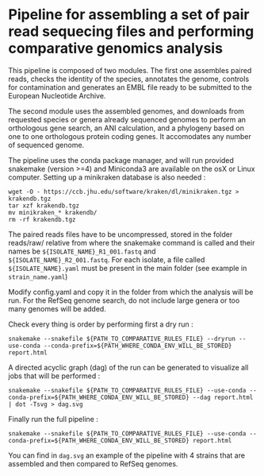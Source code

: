 # Pipeline for assembling a set of pair read sequecing files and performing comparative genomics analysis

This pipeline is composed of two modules. The first one assembles paired reads, checks the identity of the species, annotates the genome, controls for contamination and generates an EMBL file ready to be submitted to the European Nucleotide Archive.

The second module uses the assembled genomes, and downloads from requested species or genera already sequenced genomes to perform an orthologous gene search, an ANI calculation, and a phylogeny based on one to one orthologous protein coding genes. It accomodates any number of sequenced genome. 

The pipeline uses the conda package manager, and will run provided snakemake (version >=4) and Miniconda3 are available on the osX or Linux computer.
Setting up a minikraken database is also needed : 
```
wget -O - https://ccb.jhu.edu/software/kraken/dl/minikraken.tgz > krakendb.tgz
tar xzf krakendb.tgz
mv minikraken_* krakendb/
rm -rf krakendb.tgz
```

The paired reads files have to be uncompressed, stored in the folder reads/raw/ relative from where the snakemake command is called and their names be `${ISOLATE_NAME}_R1_001.fastq` and `${ISOLATE_NAME}_R2_001.fastq`. For each isolate, a file called `${ISOLATE_NAME}.yaml` must be present in the main folder (see example in `strain_name.yaml`)

Modify config.yaml and copy it in the folder from which the analysis will be run. For the RefSeq genome search, do not include large genera or too many genomes will be added.   

Check every thing is order by performing first a dry run :

```
snakemake --snakefile ${PATH_TO_COMPARATIVE_RULES_FILE} --dryrun --use-conda --conda-prefix=${PATH_WHERE_CONDA_ENV_WILL_BE_STORED} report.html
```

A directed acyclic graph (dag) of the run can be generated to visualize all jobs that will be performed :

```
snakemake --snakefile ${PATH_TO_COMPARATIVE_RULES_FILE} --use-conda --conda-prefix=${PATH_WHERE_CONDA_ENV_WILL_BE_STORED} --dag report.html | dot -Tsvg > dag.svg
```

Finally run the full pipeline : 

```
snakemake --snakefile ${PATH_TO_COMPARATIVE_RULES_FILE} --use-conda --conda-prefix=${PATH_WHERE_CONDA_ENV_WILL_BE_STORED} report.html 
```

You can find in `dag.svg` an example of the pipeline with 4 strains that are assembled and then compared to RefSeq genomes.
